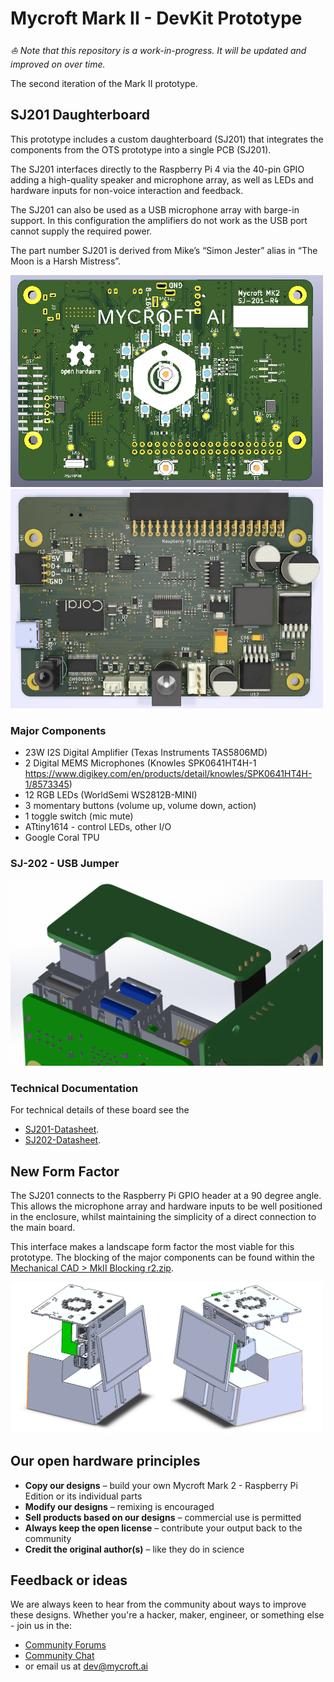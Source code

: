 # Mycroft Mark II - DevKit Prototype

*⛵️ Note that this repository is a work-in-progress. It will be updated and improved on over time.*

The second iteration of the Mark II prototype. 

## SJ201 Daughterboard
This prototype includes a custom daughterboard (SJ201) that integrates the components from the OTS prototype into a single PCB (SJ201).

The SJ201 interfaces directly to the Raspberry Pi 4 via the 40-pin GPIO adding a high-quality speaker and microphone array, as well as LEDs and hardware inputs for non-voice interaction and feedback.

The SJ201 can also be used as a USB microphone array with barge-in support. In this configuration the amplifiers do not work as the USB port cannot supply the required power.

The part number SJ201 is derived from Mike’s “Simon Jester” alias in “The Moon is a Harsh Mistress”.

<img src="images/pcb-render-SJ-201-R4-back.png" width="500">
<img src="images/pcb-render-SJ-201-R4-front.png" width="500">

### Major Components
* 23W I2S Digital Amplifier (Texas Instruments TAS5806MD)
* 2 Digital MEMS Microphones (Knowles SPK0641HT4H-1 https://www.digikey.com/en/products/detail/knowles/SPK0641HT4H-1/8573345)
* 12 RGB LEDs (WorldSemi WS2812B-MINI)
* 3 momentary buttons (volume up, volume down, action)
* 1 toggle switch (mic mute)
* ATtiny1614 - control LEDs, other I/O
* Google Coral TPU

### SJ-202 - USB Jumper
<img src="./images/SJ-202-USB-installed.png" width="500">

### Technical Documentation
For technical details of these board see the 
* [SJ201-Datasheet](./KiCAD/SJ201-Raspberry%20Pi%204%20Daughterboard/README.md).
* [SJ202-Datasheet](./KiCAD/SJ202-USB%20jumper%20board/README.md).

## New Form Factor
The SJ201 connects to the Raspberry Pi GPIO header at a 90 degree angle. This allows the microphone array and hardware inputs to be well positioned in the enclosure, whilst maintaining the simplicity of a direct connection to the main board. 

This interface makes a landscape form factor the most viable for this prototype. The blocking of the major components can be found within the [Mechanical CAD > MkII Blocking r2.zip](./Mechanical%20CAD/MkII%20Blocking%20r2.zip). 

<img src="./images/Mark II Mechanical Blocking.png" width="500">

## Our open hardware principles
* **Copy our designs** – build your own Mycroft Mark 2 - Raspberry Pi Edition or its individual parts
* **Modify our designs** – remixing is encouraged
* **Sell products based on our designs** – commercial use is permitted
* **Always keep the open license** – contribute your output back to the community
* **Credit the original author(s)** – like they do in science

## Feedback or ideas

We are always keen to hear from the community about ways to improve these designs. Whether you're a hacker, maker, engineer, or something else - join us in the:
- [Community Forums](https://community.mycroft.ai)
- [Community Chat](https://chat.mycroft.ai)
- or email us at [dev@mycroft.ai](mailto:dev@mycroft.ai)
